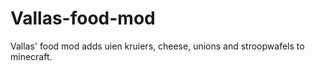 # Vallas-food-mod
Vallas' food mod adds uien kruiers, cheese, unions and stroopwafels to minecraft.
